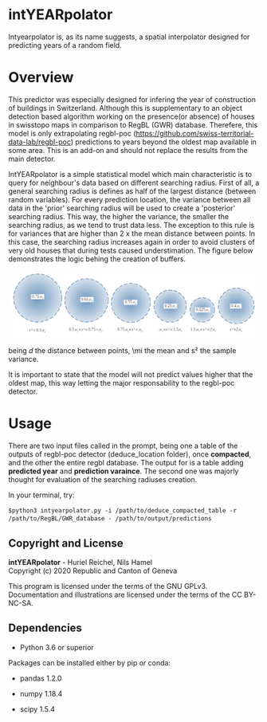 # intYEARpolator
Intyearpolator is, as its name suggests, a spatial interpolator designed for predicting years of a random field. 

# Overview
This predictor was especially designed for infering the year of construction of buildings in Switzerland. Although this is supplementary to an object detection based algorithm working on the presence(or absence) of houses in swisstopo maps in comparison to RegBL (GWR) database. Therefere, this model is only extrapolating regbl-poc (https://github.com/swiss-territorial-data-lab/regbl-poc) predictions to years beyond the oldest map available in some area. This is an add-on and should not replace the results from the main detector.

IntYEARpolator is a simple statistical model which main characteristic is to query for neighbour's data based on different searching radius. First of all, a general searching radius is defines as half of the largest distance (between random variables). For every prediction location, the variance between all data in the 'prior' searching radius will be used to create a 'posterior' searching radius. This way, the higher the variance, the smaller the searching radius, as we tend to trust data less. The exception to this rule is for variances that are higher than 2 x the mean distance between points. In this case, the searching radius increases again in order to avoid clusters of very old houses that during tests caused understimation. The figure below demonstrates the logic behing the creation of buffers.

![](f1.png)

being *d* the distance between points, \mi the mean and s² the sample variance. 

It is important to state that the model will not predict values higher that the oldest map, this way letting the major responsability to the regbl-poc detector. 

# Usage

There are two input files called in the prompt, being one a table of the outputs of regbl-poc detector (deduce_location folder), once **compacted**, and the other the entire regbl database. The output for is a table adding **predicted year** and **prediction varaince**. The second one was majorly thought for evaluation of the searching radiuses creation. 

In your terminal, try:

```
$python3 intyearpolator.py -i /path/to/deduce_compacted_table -r /path/to/RegBL/GWR_database - /path/to/output/predictions
```

## Copyright and License

**intYEARpolator** - Huriel Reichel, Nils Hamel <br >
Copyright (c) 2020 Republic and Canton of Geneva

This program is licensed under the terms of the GNU GPLv3. Documentation and illustrations are licensed under the terms of the CC BY-NC-SA.

## Dependencies

* Python 3.6 or superior

Packages can be installed either by pip or conda:

* pandas 1.2.0

* numpy 1.18.4

* scipy 1.5.4

